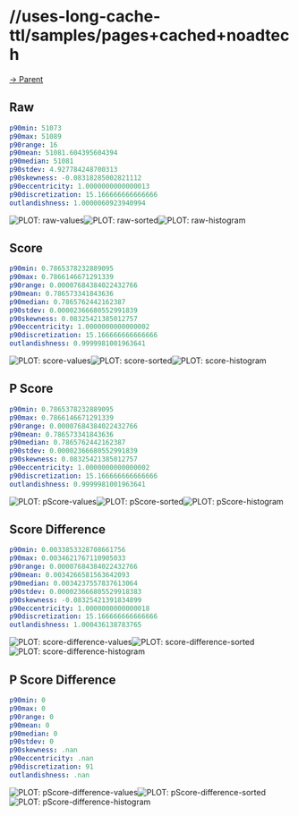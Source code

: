 
# //uses-long-cache-ttl/samples/pages+cached+noadtech

[→ Parent](../..)


## Raw


```yaml
p90min: 51073
p90max: 51089
p90range: 16
p90mean: 51081.604395604394
p90median: 51081
p90stdev: 4.927784248700313
p90skewness: -0.08318285002821112
p90eccentricity: 1.0000000000000013
p90discretization: 15.166666666666666
outlandishness: 1.0000060923940994

```

![PLOT: raw-values](./raw/values.svg)![PLOT: raw-sorted](./raw/sorted.svg)![PLOT: raw-histogram](./raw/histogram.svg)
## Score


```yaml
p90min: 0.7865378232889095
p90max: 0.7866146671291339
p90range: 0.00007684384022432766
p90mean: 0.786573341843636
p90median: 0.7865762442162387
p90stdev: 0.00002366680552991839
p90skewness: 0.08325421385012757
p90eccentricity: 1.0000000000000002
p90discretization: 15.166666666666666
outlandishness: 0.9999981001963641

```

![PLOT: score-values](./score/values.svg)![PLOT: score-sorted](./score/sorted.svg)![PLOT: score-histogram](./score/histogram.svg)
## P Score


```yaml
p90min: 0.7865378232889095
p90max: 0.7866146671291339
p90range: 0.00007684384022432766
p90mean: 0.786573341843636
p90median: 0.7865762442162387
p90stdev: 0.00002366680552991839
p90skewness: 0.08325421385012757
p90eccentricity: 1.0000000000000002
p90discretization: 15.166666666666666
outlandishness: 0.9999981001963641

```

![PLOT: pScore-values](./pScore/values.svg)![PLOT: pScore-sorted](./pScore/sorted.svg)![PLOT: pScore-histogram](./pScore/histogram.svg)
## Score Difference


```yaml
p90min: 0.0033853328708661756
p90max: 0.0034621767110905033
p90range: 0.00007684384022432766
p90mean: 0.0034266581563642093
p90median: 0.0034237557837613064
p90stdev: 0.000023666805529918383
p90skewness: -0.08325421391834899
p90eccentricity: 1.0000000000000018
p90discretization: 15.166666666666666
outlandishness: 1.000436138783765

```

![PLOT: score-difference-values](./score-difference/values.svg)![PLOT: score-difference-sorted](./score-difference/sorted.svg)![PLOT: score-difference-histogram](./score-difference/histogram.svg)
## P Score Difference


```yaml
p90min: 0
p90max: 0
p90range: 0
p90mean: 0
p90median: 0
p90stdev: 0
p90skewness: .nan
p90eccentricity: .nan
p90discretization: 91
outlandishness: .nan

```

![PLOT: pScore-difference-values](./pScore-difference/values.svg)![PLOT: pScore-difference-sorted](./pScore-difference/sorted.svg)![PLOT: pScore-difference-histogram](./pScore-difference/histogram.svg)